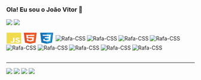 ### Ola! Eu sou o João Vitor 👋

<div style="display: inline_block">
<picture>
<source 
  srcset="https://github-readme-stats.vercel.app/api?username=JoaoVitorMirandaBandeira&show_icons=true&theme=dark"
  media="(prefers-color-scheme: dark)"
/>
<source
  srcset="https://github-readme-stats.vercel.app/api?username=JoaoVitorMirandaBandeira&show_icons=true"
  media="(prefers-color-scheme: light), (prefers-color-scheme: no-preference)"
/>
<img src="https://github-readme-stats.vercel.app/api?username=JoaoVitorMirandaBandeira&show_icons=true" />
</picture>

<picture>
<source 
  srcset="https://github-readme-stats.vercel.app/api/top-langs/?username=JoaoVitorMirandaBandeira&layout=compact&theme=dark&card_height=500"
  media="(prefers-color-scheme: dark)"
/>
<sourceheight
  srcset="https://github.com/JoaoVitorMirandaBandeira/github-readme-stats"
  media="(prefers-color-scheme: dark), (prefers-color-scheme: no-preference)"
/>
<img src="https://github-readme-stats.vercel.app/api/top-langs/?username=JoaoVitorMirandaBandeira" />
</picture>
</div>

<div style="display: inline_block"><br>
  <img align="center" alt="Rafa-Js" height="30" width="40" src="https://raw.githubusercontent.com/devicons/devicon/master/icons/javascript/javascript-plain.svg">
  <img align="center" alt="Rafa-HTML" height="30" width="40" src="https://raw.githubusercontent.com/devicons/devicon/master/icons/html5/html5-original.svg">
  <img align="center" alt="Rafa-CSS" height="30" width="40" src="https://raw.githubusercontent.com/devicons/devicon/master/icons/css3/css3-original.svg">
  <img align="center" alt="Rafa-CSS" height="30" width="40" src="https://cdn.jsdelivr.net/gh/devicons/devicon/icons/typescript/typescript-original.svg" />
  <img align="center" alt="Rafa-CSS" height="30" width="40" src="https://cdn.jsdelivr.net/gh/devicons/devicon/icons/postgresql/postgresql-original.svg" />
  <img align="center" alt="Rafa-CSS" height="30" width="40" src="https://icongr.am/devicon/express-original.svg?size=148&color=ffffff" />
  <img align="center" alt="Rafa-CSS" height="30" width="40" src="https://icongr.am/devicon/nodejs-original.svg?size=148&color=ffffff" />
  <img align="center" alt="Rafa-CSS" height="30" width="40" src="https://icongr.am/devicon/react-original.svg?size=148&color=ffffff" />
  <img align="center" alt="Rafa-CSS" height="30" width="40" src="https://cdn.jsdelivr.net/gh/devicons/devicon/icons/nextjs/nextjs-original-wordmark.svg" />
  <img align="center" alt="Rafa-CSS" height="30" width="40" src="https://cdn.jsdelivr.net/gh/devicons/devicon/icons/tailwindcss/tailwindcss-plain.svg" />
  <img align="center" alt="Rafa-CSS" height="30" width="40" src="https://icongr.am/devicon/mongodb-original.svg?size=148&color=ffffff" />
  <img align="center" alt="Rafa-CSS" height="30" width="40" src="https://icongr.am/devicon/npm-original-wordmark.svg?size=148&color=ffffff" />
          
          
          
</div>
<br>
<hr>

<div> 
  <a href="#" target="_blank"><img src="https://img.shields.io/badge/-LinkedIn-%230077B5?style=for-the-badge&logo=linkedin&logoColor=white" target="_blank"></a> 
  <a href="#" target="_blank"><img src="https://img.shields.io/badge/-Instagram-%23E4405F?style=for-the-badge&logo=instagram&logoColor=white" target="_blank"></a>
 <a href="#" target="_blank"><img src="https://img.shields.io/badge/Discord-7289DA?style=for-the-badge&logo=discord&logoColor=white" target="_blank"></a> 
  <a href="#"><img src="https://img.shields.io/badge/-Gmail-%23333?style=for-the-badge&logo=gmail&logoColor=white" target="_blank"></a>
</div>

<!--
**JoaoVitorMirandaBandeira/JoaoVitorMirandaBandeira** is a ✨ _special_ ✨ repository because its `README.md` (this file) appears on your GitHub profile.

Here are some ideas to get you started:

- 🔭 I’m currently working on ...
- 🌱 I’m currently learning ...
- 👯 I’m looking to collaborate on ...
- 🤔 I’m looking for help with ...
- 💬 Ask me about ...
- 📫 How to reach me: ...
- 😄 Pronouns: ...
- ⚡ Fun fact: ...
-->
